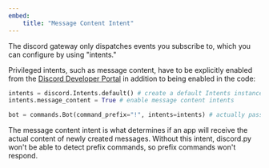 ```yaml
---
embed:
    title: "Message Content Intent"
---
```


The discord gateway only dispatches events you subscribe to, which you can configure by using "intents." 

Privileged intents, such as message content, have to be explicitly enabled from the [Discord Developer Portal](https://discord.com/developers/applications) in addition to being enabled in the code:

```py
intents = discord.Intents.default() # create a default Intents instance
intents.message_content = True # enable message content intents

bot = commands.Bot(command_prefix="!", intents=intents) # actually pass it into the constructor
```

The message content intent is what determines if an app will receive the actual content of newly created messages. Without this intent, discord.py won't be able to detect prefix commands, so prefix commands won't respond.
